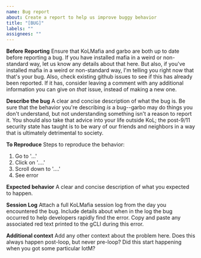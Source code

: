 ```yaml
---
name: Bug report
about: Create a report to help us improve buggy behavior
title: "[BUG]"
labels: ""
assignees: ""
---
```


**Before Reporting**
Ensure that KoLMafia and garbo are both up to date before reporting a bug. If you have installed mafia in a weird or non-standard way, let us know any details about that here. But also, if you've installed mafia in a weird or non-standard way, I'm telling you right now that that's your bug. Also, check existing github issues to see if this has already been reported. If it has, consider leaving a comment with any additional information you can give on _that_ issue, instead of making a new one.

**Describe the bug**
A clear and concise description of what the bug is. Be sure that the behavior you're describing _is_ a bug--garbo may do things you don't understand, but not understanding something isn't a reason to report it. You should also take that advice into your life outside KoL; the post-9/11 security state has taught is to be wary of our friends and neighbors in a way that is ultimately detrimental to society.

**To Reproduce**
Steps to reproduce the behavior:

1. Go to '...'
2. Click on '....'
3. Scroll down to '....'
4. See error

**Expected behavior**
A clear and concise description of what you expected to happen.

**Session Log**
Attach a full KoLMafia session log from the day you encountered the bug. Include details about when in the log the bug occurred to help developers rapidly find the error. Copy and paste any associated red text printed to the gCLI during this error.

**Additional context**
Add any other context about the problem here. Does this always happen post-loop, but never pre-loop? Did this start happening when you got some particular IotM?
